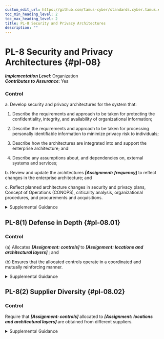 ```yaml
---
custom_edit_url: https://github.com/tamus-cyber/standards.cyber.tamus.edu/tree/main/static/content/tamus.edu/TAMUS_profile.xml
toc_min_heading_level: 2
toc_max_heading_level: 2
title: PL-8 Security and Privacy Architectures
description: ""
---
```


# PL-8 Security and Privacy Architectures {#pl-08}

_**Implementation Level**_: Organization\
_**Contributes to Assurance**_: Yes

### Control

a. Develop security and privacy architectures for the system that:

1. Describe the requirements and approach to be taken for protecting the confidentiality, integrity, and availability of organizational information;

2. Describe the requirements and approach to be taken for processing personally identifiable information to minimize privacy risk to individuals;

3. Describe how the architectures are integrated into and support the enterprise architecture; and

4. Describe any assumptions about, and dependencies on, external systems and services;

b. Review and update the architectures <strong>                     <em>[Assignment: frequency]</em>                  </strong> to reflect changes in the enterprise architecture; and

c. Reflect planned architecture changes in security and privacy plans, Concept of Operations (CONOPS), criticality analysis, organizational procedures, and procurements and acquisitions.

<details>
  <summary>Supplemental Guidance</summary>

The security and privacy architectures at the system level are consistent with the organization-wide security and privacy architectures described in <a xmlns="http://csrc.nist.gov/ns/oscal/1.0" href="#pm-7">PM-7</a> , which are integral to and developed as part of the enterprise architecture. The architectures include an architectural description, the allocation of security and privacy functionality (including controls), security- and privacy-related information for external interfaces, information being exchanged across the interfaces, and the protection mechanisms associated with each interface. The architectures can also include other information, such as user roles and the access privileges assigned to each role; security and privacy requirements; types of information processed, stored, and transmitted by the system; supply chain risk management requirements; restoration priorities of information and system services; and other protection needs.

</details>

## PL-8(1) Defense in Depth {#pl-08.01}

### Control

(a) Allocates <strong>                        <em>[Assignment: controls]</em>                     </strong> to <strong>                        <em>[Assignment: locations and architectural layers]</em>                     </strong> ; and

(b) Ensures that the allocated controls operate in a coordinated and mutually reinforcing manner.

<details>
  <summary>Supplemental Guidance</summary>

Organizations strategically allocate security and privacy controls in the security and privacy architectures so that adversaries must overcome multiple controls to achieve their objective. Requiring adversaries to defeat multiple controls makes it more difficult to attack information resources by increasing the work factor of the adversary; it also increases the likelihood of detection. The coordination of allocated controls is essential to ensure that an attack that involves one control does not create adverse, unintended consequences by interfering with other controls. Unintended consequences can include system lockout and cascading alarms. The placement of controls in systems and organizations is an important activity that requires thoughtful analysis. The value of organizational assets is an important consideration in providing additional layering. Defense-in-depth architectural approaches include modularity and layering (see <a xmlns="http://csrc.nist.gov/ns/oscal/1.0" href="#sa-8.3">SA-8(3)</a> ), separation of system and user functionality (see <a xmlns="http://csrc.nist.gov/ns/oscal/1.0" href="#sc-2">SC-2</a> ), and security function isolation (see <a xmlns="http://csrc.nist.gov/ns/oscal/1.0" href="#sc-3">SC-3</a>).

</details>

## PL-8(2) Supplier Diversity {#pl-08.02}

### Control

Require that <strong>                     <em>[Assignment: controls]</em>                  </strong> allocated to <strong>                     <em>[Assignment: locations and architectural layers]</em>                  </strong> are obtained from different suppliers.

<details>
  <summary>Supplemental Guidance</summary>

Information technology products have different strengths and weaknesses. Providing a broad spectrum of products complements the individual offerings. For example, vendors offering malicious code protection typically update their products at different times, often developing solutions for known viruses, Trojans, or worms based on their priorities and development schedules. By deploying different products at different locations, there is an increased likelihood that at least one of the products will detect the malicious code. With respect to privacy, vendors may offer products that track personally identifiable information in systems. Products may use different tracking methods. Using multiple products may result in more assurance that personally identifiable information is inventoried.

</details>


